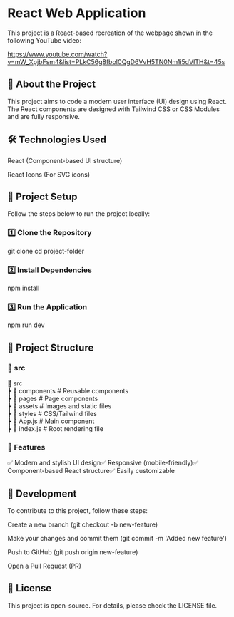 # React Web Application

This project is a React-based recreation of the webpage shown in the following YouTube video:

https://www.youtube.com/watch?v=mW_XpjbFsm4&list=PLkC56g8fboI0QgD6VvH5TN0Nm1i5dVITH&t=45s

## 🚀 About the Project

This project aims to code a modern user interface (UI) design using React. The React components are designed with Tailwind CSS or CSS Modules and are fully responsive.

## 🛠 Technologies Used

React (Component-based UI structure)

React Icons (For SVG icons)

## 📂 Project Setup

Follow the steps below to run the project locally:

### 1️⃣ Clone the Repository

git clone <repo-link>
cd project-folder

### 2️⃣ Install Dependencies

npm install

### 3️⃣ Run the Application

npm run dev

## 📌 Project Structure

### 📂 src
📂 src\
 ┣ 📂 components       # Reusable components\
 ┣ 📂 pages            # Page components\
 ┣ 📂 assets           # Images and static files\
 ┣ 📂 styles           # CSS/Tailwind files\
 ┣ 📜 App.js           # Main component\
 ┣ 📜 index.js         # Root rendering file

### 🎨 Features

✅ Modern and stylish UI design✅ Responsive (mobile-friendly)✅ Component-based React structure✅ Easily customizable

## 📌 Development

To contribute to this project, follow these steps:

Create a new branch (git checkout -b new-feature)

Make your changes and commit them (git commit -m 'Added new feature')

Push to GitHub (git push origin new-feature)

Open a Pull Request (PR)

## 📜 License

This project is open-source. For details, please check the LICENSE file.